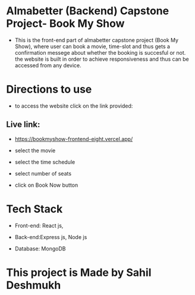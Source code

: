 # Almabetter (Backend) Capstone Project- Book My Show

* This is the front-end part of almabetter capstone project (Book My Show), where user can book a movie, time-slot and thus gets a confirmation messege about whether the booking is succesful or not. the website is built in order to achieve responsiveness and thus can be accessed from any device.

# Directions to use

* to access the website click on the link provided:

##  Live link:
*   https://bookmyshow-frontend-eight.vercel.app/

* select the movie
* select the time schedule
* select number of seats 
* click on Book Now button 

# Tech Stack

* Front-end: React js,

* Back-end:Express js, Node js

* Database: MongoDB


# This project is Made by Sahil Deshmukh